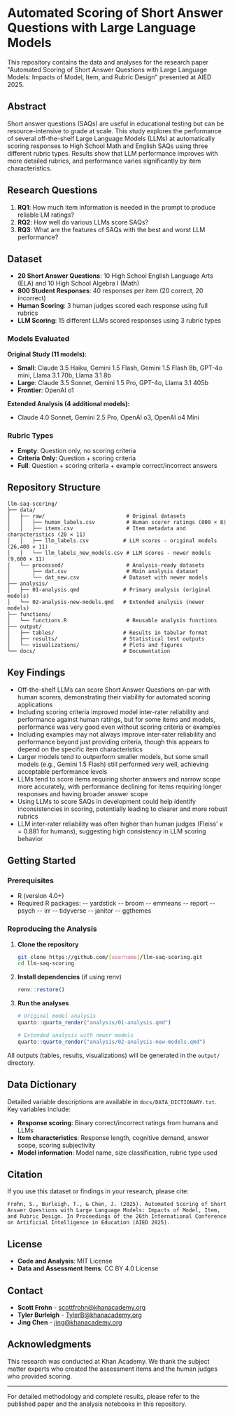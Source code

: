# Automated Scoring of Short Answer Questions with Large Language Models

This repository contains the data and analyses for the research paper "Automated Scoring of Short Answer Questions with Large Language Models: Impacts of Model, Item, and Rubric Design" presented at AIED 2025.

## Abstract

Short answer questions (SAQs) are useful in educational testing but can be resource-intensive to grade at scale. This study explores the performance of several off-the-shelf Large Language Models (LLMs) at automatically scoring responses to High School Math and English SAQs using three different rubric types. Results show that LLM performance improves with more detailed rubrics, and performance varies significantly by item characteristics.

## Research Questions

1. **RQ1**: How much item information is needed in the prompt to produce reliable LM ratings?
2. **RQ2**: How well do various LLMs score SAQs?
3. **RQ3**: What are the features of SAQs with the best and worst LLM performance?

## Dataset

- **20 Short Answer Questions**: 10 High School English Language Arts (ELA) and 10 High School Algebra I (Math)
- **800 Student Responses**: 40 responses per item (20 correct, 20 incorrect)
- **Human Scoring**: 3 human judges scored each response using full rubrics
- **LLM Scoring**: 15 different LLMs scored responses using 3 rubric types

### Models Evaluated

**Original Study (11 models):**
- **Small**: Claude 3.5 Haiku, Gemini 1.5 Flash, Gemini 1.5 Flash 8b, GPT-4o mini, Llama 3.1 70b, Llama 3.1 8b
- **Large**: Claude 3.5 Sonnet, Gemini 1.5 Pro, GPT-4o, Llama 3.1 405b
- **Frontier**: OpenAI o1

**Extended Analysis (4 additional models):**
- Claude 4.0 Sonnet, Gemini 2.5 Pro, OpenAI o3, OpenAI o4 Mini

### Rubric Types

- **Empty**: Question only, no scoring criteria
- **Criteria Only**: Question + scoring criteria
- **Full**: Question + scoring criteria + example correct/incorrect answers

## Repository Structure

```
llm-saq-scoring/
├── data/
│   ├── raw/                          # Original datasets
│   │   ├── human_labels.csv          # Human scorer ratings (800 × 8)
│   │   ├── items.csv                 # Item metadata and characteristics (20 × 11)
│   │   ├── llm_labels.csv           # LLM scores - original models (26,400 × 11)
│   │   └── llm_labels_new_models.csv # LLM scores - newer models (9,600 × 11)
│   └── processed/                    # Analysis-ready datasets
│       ├── dat.csv                   # Main analysis dataset
│       └── dat_new.csv              # Dataset with newer models
├── analysis/
│   ├── 01-analysis.qmd              # Primary analysis (original models)
│   └── 02-analysis-new-models.qmd   # Extended analysis (newer models)
├── functions/
│   └── functions.R                   # Reusable analysis functions
├── output/
│   ├── tables/                      # Results in tabular format
│   ├── results/                     # Statistical test outputs  
│   └── visualizations/              # Plots and figures
└── docs/                            # Documentation
```

## Key Findings
- Off-the-shelf LLMs can score Short Answer Questions on-par with human scorers, demonstrating their viability for automated scoring applications
- Including scoring criteria improved model inter-rater reliability and performance against human ratings, but for some items and models, performance was very good even without scoring criteria or examples
- Including examples may not always improve inter-rater reliability and performance beyond just providing criteria, though this appears to depend on the specific item characteristics
- Larger models tend to outperform smaller models, but some small models (e.g., Gemini 1.5 Flash) still performed very well, achieving acceptable performance levels
- LLMs tend to score items requiring shorter answers and narrow scope more accurately, with performance declining for items requiring longer responses and having broader answer scope
- Using LLMs to score SAQs in development could help identify inconsistencies in scoring, potentially leading to clearer and more robust rubrics
- LLM inter-rater reliability was often higher than human judges (Fleiss' κ = 0.881 for humans), suggesting high consistency in LLM scoring behavior


## Getting Started

### Prerequisites

- R (version 4.0+)
- Required R packages: 
-- yardstick
-- broom
-- emmeans
-- report
-- psych
-- irr
-- tidyverse
-- janitor
-- ggthemes

### Reproducing the Analysis

1. **Clone the repository**
   ```bash
   git clone https://github.com/[username]/llm-saq-scoring.git
   cd llm-saq-scoring
   ```

2. **Install dependencies** (if using renv)
   ```r
   renv::restore()
   ```

3. **Run the analyses**
   ```r
   # Original model analysis
   quarto::quarto_render("analysis/01-analysis.qmd")
   
   # Extended analysis with newer models  
   quarto::quarto_render("analysis/02-analysis-new-models.qmd")
   ```

All outputs (tables, results, visualizations) will be generated in the `output/` directory.

## Data Dictionary

Detailed variable descriptions are available in `docs/DATA_DICTIONARY.txt`. Key variables include:

- **Response scoring**: Binary correct/incorrect ratings from humans and LLMs
- **Item characteristics**: Response length, cognitive demand, answer scope, scoring subjectivity
- **Model information**: Model name, size classification, rubric type used

## Citation

If you use this dataset or findings in your research, please cite:

```
Frohn, S., Burleigh, T., & Chen, J. (2025). Automated Scoring of Short Answer Questions with Large Language Models: Impacts of Model, Item, and Rubric Design. In Proceedings of the 26th International Conference on Artificial Intelligence in Education (AIED 2025).
```

## License

- **Code and Analysis**: MIT License
- **Data and Assessment Items**: CC BY 4.0 License

## Contact

- **Scott Frohn** - scottfrohn@khanacademy.org
- **Tyler Burleigh** - TylerB@khanacademy.org
- **Jing Chen** - jing@khanacademy.org

## Acknowledgments

This research was conducted at Khan Academy. We thank the subject matter experts who created the assessment items and the human judges who provided scoring.

---

For detailed methodology and complete results, please refer to the published paper and the analysis notebooks in this repository.